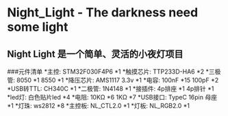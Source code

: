# Night_Light - The darkness need some light

## Night Light 是一个简单、灵活的小夜灯项目

###元件清单
*主控:		STM32F030F4P6		*1
*触摸芯片:	TTP233D-HA6			*2
*三极管: 	8050	*1 	8550	*1
*降压芯片:	AMS1117 3.3v		*1
*电容:		100nF	*15	100pF	*2
*USB转TTL:	CH340C				*1
*二极管:	1N4148				*1
*接插件:	4p排座	*1	4p排针	*1
*led灯:		白色贴片led			*4
*电阻:		10KΩ	*6	1KΩ		*7
*USB接口:	TypeC 16pin 母座	*1
*灯珠:		ws2812				*8
*主控板:	NL_CTL2.0			*1
*灯板:		NL_RGB2.0			*1
